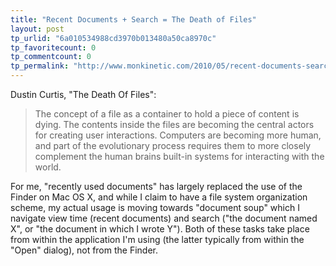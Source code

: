 ```yaml
---
title: "Recent Documents + Search = The Death of Files"
layout: post
tp_urlid: "6a010534988cd3970b013480a50ca8970c"
tp_favoritecount: 0
tp_commentcount: 0
tp_permalink: "http://www.monkinetic.com/2010/05/recent-documents-search-the-death-of-files.html"
---
```

Dustin Curtis, "The Death Of Files":

>The concept of a file as a container to hold a piece of content is dying. The contents inside the files are becoming the central actors for creating user interactions. Computers are becoming more human, and part of the evolutionary process requires them to more closely complement the human brains built-in systems for interacting with the world.

For me, "recently used documents" has largely replaced the use of the Finder on Mac OS X, and while I claim to have a file system organization scheme, my actual usage is moving towards "document soup" which I navigate view time (recent documents) and search ("the document named X", or "the document in which I wrote Y"). Both of these tasks take place from within the application I'm using (the latter typically from within the "Open" dialog), not from the Finder.
